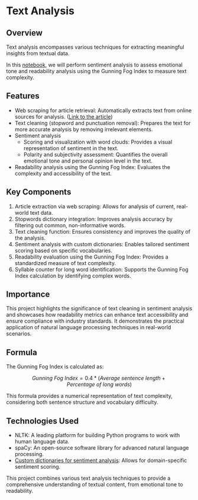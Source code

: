 # Text Analysis 

## Overview
Text analysis encompasses various techniques for extracting meaningful insights from textual data. 

In this [notebook](text_analysis_1.ipynb), we will perform sentiment analysis to assess emotional tone and readability analysis using the Gunning Fog Index to measure text complexity.

## Features
- Web scraping for article retrieval: Automatically extracts text from online sources for analysis. ([Link to the article](https://insights.blackcoffer.com/what-if-the-creation-is-taking-over-the-creator/))
- Text cleaning (stopword and punctuation removal): Prepares the text for more accurate analysis by removing irrelevant elements.
- Sentiment analysis
  - Scoring and visualization with word clouds: Provides a visual representation of sentiment in the text.
  - Polarity and subjectivity assessment: Quantifies the overall emotional tone and personal opinion level in the text.
- Readability analysis using the Gunning Fog Index: Evaluates the complexity and accessibility of the text.

## Key Components
1. Article extraction via web scraping: Allows for analysis of current, real-world text data.
2. Stopwords dictionary integration: Improves analysis accuracy by filtering out common, non-informative words.
3. Text cleaning function: Ensures consistency and improves the quality of the analysis.
4. Sentiment analysis with custom dictionaries: Enables tailored sentiment scoring based on specific vocabularies.
5. Readability evaluation using the Gunning Fog Index: Provides a standardized measure of text complexity.
6. Syllable counter for long word identification: Supports the Gunning Fog Index calculation by identifying complex words.

## Importance
This project highlights the significance of text cleaning in sentiment analysis and showcases how readability metrics can enhance text accessibility and ensure compliance with industry standards. It demonstrates the practical application of natural language processing techniques in real-world scenarios.

## Formula
The Gunning Fog Index is calculated as:

$$
Gunning \ Fog \ Index = 0.4 * (Average \ sentence \ length + Percentage \ of \ long \ words)
$$

This formula provides a numerical representation of text complexity, considering both sentence structure and vocabulary difficulty.

## Technologies Used
- NLTK: A leading platform for building Python programs to work with human language data.
- spaCy: An open-source software library for advanced natural language processing.
- [Custom dictionaries for sentiment analysis](https://github.com/ramandrosoa/Text_Analysis/tree/main/DICT): Allows for domain-specific sentiment scoring.

This project combines various text analysis techniques to provide a comprehensive understanding of textual content, from emotional tone to readability.
